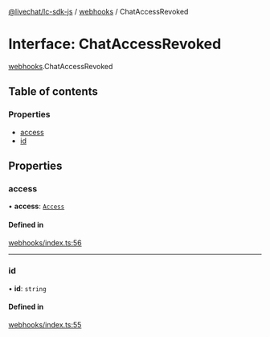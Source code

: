 [@livechat/lc-sdk-js](../README.md) / [webhooks](../modules/webhooks.md) / ChatAccessRevoked

# Interface: ChatAccessRevoked

[webhooks](../modules/webhooks.md).ChatAccessRevoked

## Table of contents

### Properties

- [access](webhooks.ChatAccessRevoked.md#access)
- [id](webhooks.ChatAccessRevoked.md#id)

## Properties

### access

• **access**: [`Access`](webhooks_structures_structures.Access.md)

#### Defined in

[webhooks/index.ts:56](https://github.com/livechat/lc-sdk-js/blob/5f5afdd/src/webhooks/index.ts#L56)

___

### id

• **id**: `string`

#### Defined in

[webhooks/index.ts:55](https://github.com/livechat/lc-sdk-js/blob/5f5afdd/src/webhooks/index.ts#L55)
